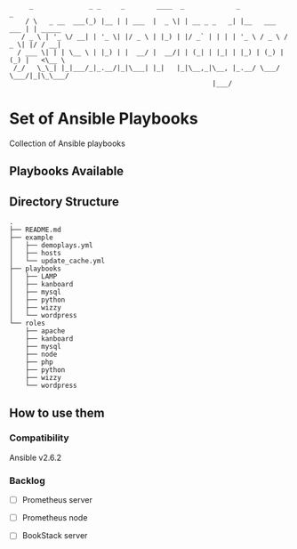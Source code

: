 ```
     _              _ _     _        ____  _             _                 _        
    / \   _ __  ___(_) |__ | | ___  |  _ \| | __ _ _   _| |__   ___   ___ | | _____ 
   / _ \ | '_ \/ __| | '_ \| |/ _ \ | |_) | |/ _` | | | | '_ \ / _ \ / _ \| |/ / __|
  / ___ \| | | \__ \ | |_) | |  __/ |  __/| | (_| | |_| | |_) | (_) | (_) |   <\__ \
 /_/   \_\_| |_|___/_|_.__/|_|\___| |_|   |_|\__,_|\__, |_.__/ \___/ \___/|_|\_\___/
                                                   |___/                                                               
```

# Set of Ansible Playbooks
Collection of Ansible playbooks

## Playbooks Available

## Directory Structure

```
.
├── README.md
├── example
│   ├── demoplays.yml
│   ├── hosts
│   └── update_cache.yml
├── playbooks
│   ├── LAMP
│   ├── kanboard
│   ├── mysql
│   ├── python
│   ├── wizzy
│   └── wordpress
└── roles
    ├── apache
    ├── kanboard
    ├── mysql
    ├── node
    ├── php
    ├── python
    ├── wizzy
    └── wordpress
```

## How to use them

### Compatibility

Ansible v2.6.2

### Backlog

- [ ] Prometheus server
- [ ] Prometheus node 
- [ ] BookStack server

